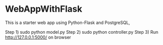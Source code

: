 # WebAppWithFlask
This is a starter web app using Python-Flask and PostgreSQL,

Step 1) sudo python  model.py
Step 2) sudo python controller.py
Step 3) Run http://127.0.0.1:5000/ on browser
